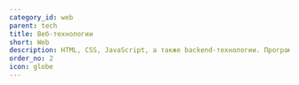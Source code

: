 ```yaml
---
category_id: web
parent: tech
title: Веб-технологии
short: Web
description: HTML, CSS, JavaScript, а также backend-технологии. Программирование и не только.
order_no: 2
icon: globe
---
```

